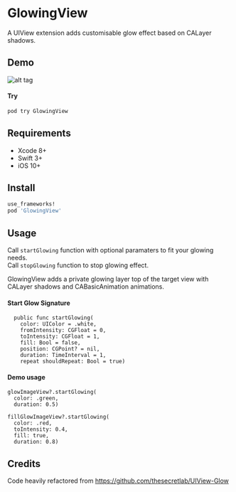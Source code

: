 GlowingView
===

A UIView extension adds customisable glow effect based on CALayer shadows.

Demo
----

![alt tag](https://github.com/cemolcay/GlowingView/blob/master/Demo.gif?raw=true)

#### Try

``` sh
pod try GlowingView
```

Requirements
----

* Xcode 8+
* Swift 3+
* iOS 10+

Install
----

``` ruby
use_frameworks!
pod 'GlowingView'
```

Usage
----

Call `startGlowing` function with optional paramaters to fit your glowing needs.  
Call `stopGlowing` function to stop glowing effect.
  
GlowingView adds a private glowing layer top of the target view with CALayer shadows and CABasicAnimation animations.


#### Start Glow Signature

```
  public func startGlowing(
    color: UIColor = .white,
    fromIntensity: CGFloat = 0,
    toIntensity: CGFloat = 1,
    fill: Bool = false,
    position: CGPoint? = nil,
    duration: TimeInterval = 1,
    repeat shouldRepeat: Bool = true)
```

#### Demo usage

```
glowImageView?.startGlowing(
  color: .green,
  duration: 0.5)

fillGlowImageView?.startGlowing(
  color: .red,
  toIntensity: 0.4,
  fill: true,
  duration: 0.8)
```

Credits
----

Code heavily refactored from
https://github.com/thesecretlab/UIView-Glow

